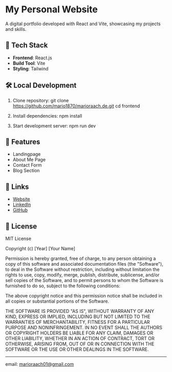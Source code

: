 # My Personal Website

A digital portfolio developed with React and Vite, showcasing my projects and skills.

## 🚀 Tech Stack

- **Frontend**: React.js
- **Build Tool**: Vite
- **Styling**: Tailwind

## 🛠️ Local Development

1. Clone repository:
git clone https://github.com/mario1870/marioraach.de.git
cd frontend

2. Install dependencies:
npm install

3. Start development server:
npm run dev

## 🌟 Features

- Landingpage
- About Me Page
- Contact Form
- Blog Section

## 🔗 Links

- [Website](https://www.marioraach.de/)
- [LinkedIn](https://www.linkedin.com/in/mario-r-b88950238)
- [GitHub](https://github.com/mario1870)

## 📝 License

MIT License

Copyright (c) [Year] [Your Name]

Permission is hereby granted, free of charge, to any person obtaining a copy of this software and associated documentation files (the "Software"), to deal in the Software without restriction, including without limitation the rights to use, copy, modify, merge, publish, distribute, sublicense, and/or sell copies of the Software, and to permit persons to whom the Software is furnished to do so, subject to the following conditions:

The above copyright notice and this permission notice shall be included in all copies or substantial portions of the Software.

THE SOFTWARE IS PROVIDED "AS IS", WITHOUT WARRANTY OF ANY KIND, EXPRESS OR IMPLIED, INCLUDING BUT NOT LIMITED TO THE WARRANTIES OF MERCHANTABILITY, FITNESS FOR A PARTICULAR PURPOSE AND NONINFRINGEMENT. IN NO EVENT SHALL THE AUTHORS OR COPYRIGHT HOLDERS BE LIABLE FOR ANY CLAIM, DAMAGES OR OTHER LIABILITY, WHETHER IN AN ACTION OF CONTRACT, TORT OR OTHERWISE, ARISING FROM, OUT OF OR IN CONNECTION WITH THE SOFTWARE OR THE USE OR OTHER DEALINGS IN THE SOFTWARE.

---

email: marioraach01@gmail.com
